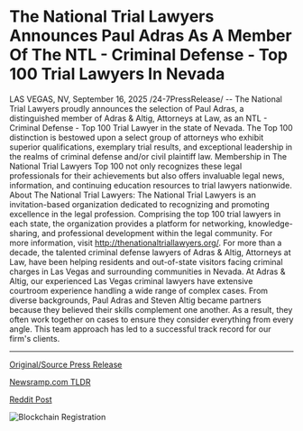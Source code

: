 # The National Trial Lawyers Announces Paul Adras As A Member Of The NTL - Criminal Defense - Top 100 Trial Lawyers In Nevada

LAS VEGAS, NV, September 16, 2025 /24-7PressRelease/ -- The National Trial Lawyers proudly announces the selection of Paul Adras, a distinguished member of Adras & Altig, Attorneys at Law, as an NTL - Criminal Defense - Top 100 Trial Lawyer in the state of Nevada.  The Top 100 distinction is bestowed upon a select group of attorneys who exhibit superior qualifications, exemplary trial results, and exceptional leadership in the realms of criminal defense and/or civil plaintiff law. Membership in The National Trial Lawyers Top 100 not only recognizes these legal professionals for their achievements but also offers invaluable legal news, information, and continuing education resources to trial lawyers nationwide.  About The National Trial Lawyers:  The National Trial Lawyers is an invitation-based organization dedicated to recognizing and promoting excellence in the legal profession. Comprising the top 100 trial lawyers in each state, the organization provides a platform for networking, knowledge-sharing, and professional development within the legal community. For more information, visit http://thenationaltriallawyers.org/.  For more than a decade, the talented criminal defense lawyers of Adras & Altig, Attorneys at Law, have been helping residents and out-of-state visitors facing criminal charges in Las Vegas and surrounding communities in Nevada. At Adras & Altig, our experienced Las Vegas criminal lawyers have extensive courtroom experience handling a wide range of complex cases. From diverse backgrounds, Paul Adras and Steven Altig became partners because they believed their skills complement one another. As a result, they often work together on cases to ensure they consider everything from every angle. This team approach has led to a successful track record for our firm's clients. 

---

[Original/Source Press Release](https://www.24-7pressrelease.com/press-release/526809/the-national-trial-lawyers-announces-paul-adras-as-a-member-of-the-ntl-criminal-defense-top-100-trial-lawyers-in-nevada)
                    

[Newsramp.com TLDR](https://newsramp.com/curated-news/nevada-attorney-paul-adras-named-top-100-criminal-defense-lawyer-by-national-trial-lawyers/81027df7a69ec159ae25ea9f8298e203) 

 



[Reddit Post](https://www.reddit.com/r/newsramp/comments/1nib3os/nevada_attorney_paul_adras_named_top_100_criminal/) 



![Blockchain Registration](https://cdn.newsramp.app/24-7PressRelease/qrcode/259/16/lineatnL.webp)
